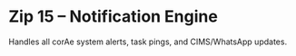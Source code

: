 # Zip 15 – Notification Engine

Handles all corAe system alerts, task pings, and CIMS/WhatsApp updates.
